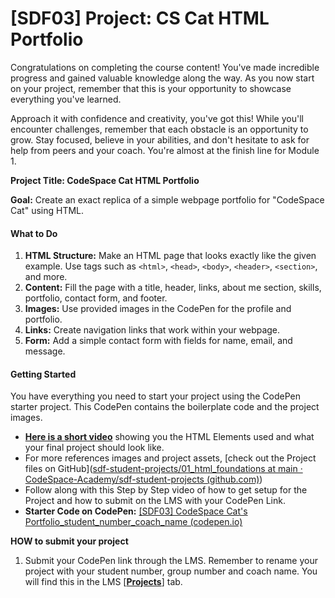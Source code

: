 # [SDF03] Project: CS Cat HTML Portfolio

Congratulations on completing the course content! You've made incredible progress and gained valuable knowledge along the way. As you now start on your project, remember that this is your opportunity to showcase everything you've learned. 

Approach it with confidence and creativity, you've got this! While you'll encounter challenges, remember that each obstacle is an opportunity to grow. Stay focused, believe in your abilities, and don't hesitate to ask for help from peers and your coach. You're almost at the finish line for Module 1.

**Project Title: CodeSpace Cat HTML Portfolio**

**Goal:** Create an exact replica of a simple webpage portfolio for "CodeSpace Cat" using HTML. 

#### What to Do

1. **HTML Structure:** Make an HTML page that looks exactly like the given example. Use tags such as `<html>`, `<head>`, `<body>`, `<header>`, `<section>`, and more.
2. **Content:** Fill the page with a title, header, links, about me section, skills, portfolio, contact form, and footer.
3. **Images:** Use provided images in the CodePen for the profile and portfolio.
4. **Links:** Create navigation links that work within your webpage.
5. **Form:** Add a simple contact form with fields for name, email, and message.
#### **Getting Started**

You have everything you need to start your project using the CodePen starter project. This CodePen contains the boilerplate code and the project images.

- **[Here is a short video](https://youtu.be/7JKLWHWeybQ?rel=0)** showing you the HTML Elements used and what your final project should look like. 
- For more references images and project assets, [check out the Project files on GitHub]([sdf-student-projects/01_html_foundations at main · CodeSpace-Academy/sdf-student-projects (github.com)](https://github.com/CodeSpace-Academy/sdf-student-projects/tree/main/01_html_foundations))
-  Follow along with this Step by Step video of how to get setup for the Project and how to submit on the LMS with your CodePen Link.
- **Starter Code on CodePen:** [[SDF03] CodeSpace Cat's Portfolio_student_number_coach_name (codepen.io)](https://codepen.io/codespace-academy/pen/jOJwdmO)

**HOW to submit your project**

1. Submit your CodePen link through the LMS. Remember to rename your project with your student number, group number and coach name. You will find this in the LMS [**[Projects](https://learn.codespace.co.za/projects)**] tab.


